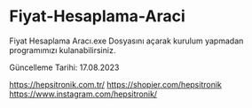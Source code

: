 # Fiyat-Hesaplama-Araci

Fiyat Hesaplama Aracı.exe Dosyasını açarak kurulum yapmadan programımızı kulanabilirsiniz.

Güncelleme Tarihi: 17.08.2023

https://hepsitronik.com.tr/
https://shopier.com/hepsitronik
https://www.instagram.com/hepsitronik/
